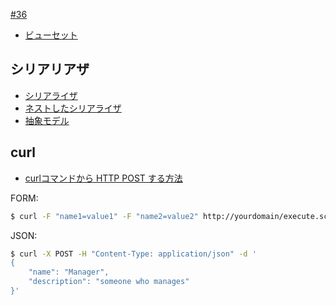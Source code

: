 [#36](https://github.com/hdknr/annotated-django/issues/36)

- [ビューセット](drf.viewsets.md)

## シリアリアザ

- [シリアライザ](drf.serializers.md)
- [ネストしたシリアライザ](drf.serializers.nested.md)
- [抽象モデル](drf.serializers.abstract.md)


## curl

- [curlコマンドから HTTP POST する方法
](https://qiita.com/letsspeak/items/8c7266742371699ab45e)

FORM:

~~~bash
$ curl -F "name1=value1" -F "name2=value2" http://yourdomain/execute.script
~~~

JSON:

~~~bash
$ curl -X POST -H "Content-Type: application/json" -d '
{
    "name": "Manager",
    "description": "someone who manages"
}'
~~~
